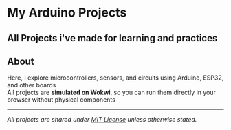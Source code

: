 # My Arduino Projects
All Projects i've made for learning and practices
---
## About

Here, I explore microcontrollers, sensors, and circuits using Arduino, ESP32, and other boards  
All projects are **simulated on Wokwi**, so you can run them directly in your browser without physical components

---
*All projects are shared under [MIT License](LICENSE) unless otherwise stated.*
